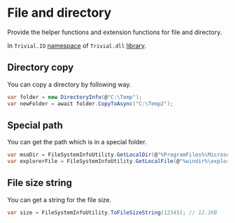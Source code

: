 # File and directory

Provide the helper functions and extension functions for file and directory.

In `Trivial.IO` [namespace](../) of `Trivial.dll` [library](../../).

## Directory copy

You can copy a directory by following way.

```csharp
var folder = new DirectoryInfo(@"C:\Temp");
var newFolder = await folder.CopyToAsync("C:\Temp2");
```

## Special path

You can get the path which is in a special folder.

```csharp
var msoDir = FileSystemInfoUtility.GetLocalDir(@"%ProgramFiles%\Microsoft Office");
var explorerFile = FileSystemInfoUtility.GetLocalFile(@"%windir%\explorer.exe");
```

## File size string

You can get a string for the file size.

```csharp
var size = FileSystemInfoUtility.ToFileSizeString(12345); // 12.1KB
```
